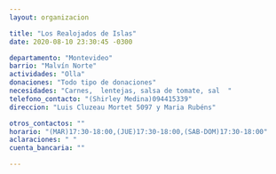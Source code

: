 ```yaml
---
layout: organizacion

title: "Los Realojados de Islas"
date: 2020-08-10 23:30:45 -0300

departamento: "Montevideo"
barrio: "Malvín Norte"
actividades: "Olla"
donaciones: "Todo tipo de donaciones"
necesidades: "Carnes,  lentejas, salsa de tomate, sal  "
telefono_contacto: "(Shirley Medina)094415339"
direccion: "Luis Cluzeau Mortet 5097 y Maria Rubéns"

otros_contactos: ""
horario: "(MAR)17:30-18:00,(JUE)17:30-18:00,(SAB-DOM)17:30-18:00"
aclaraciones: " "
cuenta_bancaria: ""

---
```

